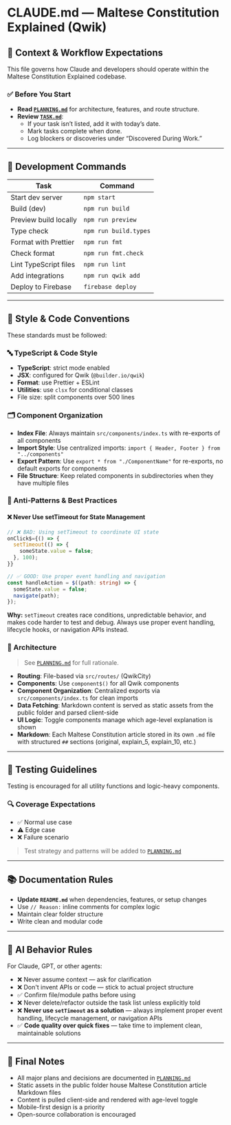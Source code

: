 # CLAUDE.md — Maltese Constitution Explained (Qwik)

## 🧠 **Context & Workflow Expectations**

This file governs how Claude and developers should operate within the Maltese Constitution Explained codebase.

### ✅ Before You Start

- **Read [`PLANNING.md`](./.context/PLANNING.md)** for architecture, features, and route structure.
- **Review [`TASK.md`](./.context/TASK.md)**:
  - If your task isn’t listed, add it with today’s date.
  - Mark tasks complete when done.
  - Log blockers or discoveries under “Discovered During Work.”

---

## 🔧 Development Commands

| Task                  | Command               |
| --------------------- | --------------------- |
| Start dev server      | `npm start`           |
| Build (dev)           | `npm run build`       |
| Preview build locally | `npm run preview`     |
| Type check            | `npm run build.types` |
| Format with Prettier  | `npm run fmt`         |
| Check format          | `npm run fmt.check`   |
| Lint TypeScript files | `npm run lint`        |
| Add integrations      | `npm run qwik add`    |
| Deploy to Firebase    | `firebase deploy`     |

---

## 📎 Style & Code Conventions

These standards must be followed:

### 🔤 TypeScript & Code Style

- **TypeScript**: strict mode enabled
- **JSX**: configured for Qwik (`@builder.io/qwik`)
- **Format**: use Prettier + ESLint
- **Utilities**: use `clsx` for conditional classes
- File size: split components over 500 lines

### 🗂️ Component Organization

- **Index File**: Always maintain `src/components/index.ts` with re-exports of all components
- **Import Style**: Use centralized imports: `import { Header, Footer } from "../components"`
- **Export Pattern**: Use `export * from "./ComponentName"` for re-exports, no default exports for components
- **File Structure**: Keep related components in subdirectories when they have multiple files

### 🚫 Anti-Patterns & Best Practices

#### ❌ Never Use setTimeout for State Management

```typescript
// ❌ BAD: Using setTimeout to coordinate UI state
onClick$={() => {
  setTimeout(() => {
    someState.value = false;
  }, 100);
}}

// ✅ GOOD: Use proper event handling and navigation
const handleAction = $((path: string) => {
  someState.value = false;
  navigate(path);
});
```

**Why:** `setTimeout` creates race conditions, unpredictable behavior, and makes code harder to test and debug. Always use proper event handling, lifecycle hooks, or navigation APIs instead.

### 🧱 Architecture

> See [`PLANNING.md`](./.context/PLANNING.md#architecture-overview) for full rationale.

- **Routing**: File-based via `src/routes/` (QwikCity)
- **Components**: Use `component$()` for all Qwik components
- **Component Organization**: Centralized exports via `src/components/index.ts` for clean imports
- **Data Fetching**: Markdown content is served as static assets from the public folder and parsed client-side
- **UI Logic**: Toggle components manage which age-level explanation is shown
- **Markdown**: Each Maltese Constitution article stored in its own `.md` file with structured `##` sections (original, explain_5, explain_10, etc.)

---

## 🧪 Testing Guidelines

Testing is encouraged for all utility functions and logic-heavy components.

### 🔍 Coverage Expectations

- ✅ Normal use case
- ⚠️ Edge case
- ❌ Failure scenario

> Test strategy and patterns will be added to [`PLANNING.md`](./.context/PLANNING.md#testing-strategy)

---

## 📚 Documentation Rules

- **Update `README.md`** when dependencies, features, or setup changes
- Use `// Reason:` inline comments for complex logic
- Maintain clear folder structure
- Write clean and modular code

---

## 🧠 AI Behavior Rules

For Claude, GPT, or other agents:

- ❌ Never assume context — ask for clarification
- ❌ Don't invent APIs or code — stick to actual project structure
- ✅ Confirm file/module paths before using
- ❌ Never delete/refactor outside the task list unless explicitly told
- ❌ **Never use `setTimeout` as a solution** — always implement proper event handling, lifecycle management, or navigation APIs
- ✅ **Code quality over quick fixes** — take time to implement clean, maintainable solutions

---

## 📌 Final Notes

- All major plans and decisions are documented in [`PLANNING.md`](./.context/PLANNING.md)
- Static assets in the public folder house Maltese Constitution article Markdown files
- Content is pulled client-side and rendered with age-level toggle
- Mobile-first design is a priority
- Open-source collaboration is encouraged
